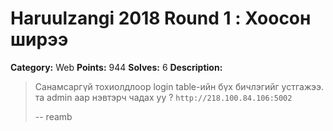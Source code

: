# Haruulzangi 2018 Round 1 : Хоосон ширээ

**Category:** Web
**Points:** 944
**Solves:** 6
**Description:**

>Санамсаргүй тохиолдлоор login table-ийн бүх бичлэгийг устгажээ. та admin аар нэвтэрч чадах уу ?
>`http://218.100.84.106:5002`
>
>
>--
>reamb

